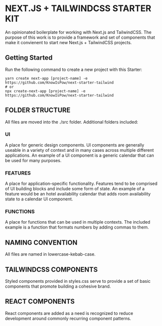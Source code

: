 # NEXT.JS + TAILWINDCSS STARTER KIT

An opinionated boilerplate for working with Next.js and TailwindCSS. The purpose of this work is to provide a framework and set of components that make it convienent to start new Next.js + TailwindCSS projects.

## Getting Started

Run the following command to create a new project with this Starter:

```
yarn create next-app [project-name] -e https://github.com/KnowIsPow/next-starter-tailwind
# or
npx create-next-app [project-name] -e https://github.com/KnowIsPow/next-starter-tailwind
```

## FOLDER STRUCTURE

All files are moved into the ./src folder. Additional folders included:

### UI

A place for generic design components. UI components are generally useable in a variety of context and in many cases across multiple different applications. An example of a UI component is a generic calendar that can be used for many purposes.

### FEATURES

A place for application-specific functionality. Features tend to be comprised of UI building blocks and include some form of state. An example of a feature would be an hotel availability calendar that adds room availability state to a calendar UI component.

### FUNCTIONS

A place for functions that can be used in multiple contexts. The included example is a function that formats numbers by adding commas to them.

## NAMING CONVENTION

All files are named in lowercase-kebab-case.

## TAILWINDCSS COMPONENTS

Styled components provided in styles.css serve to provide a set of basic components that promote building a cohesive brand.

## REACT COMPONENTS

React components are added as a need is recognized to reduce development around commonly recurring component patterns.
